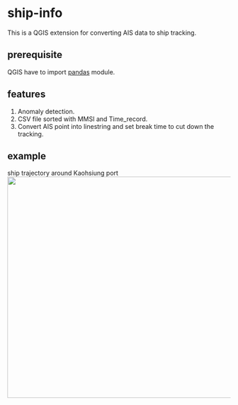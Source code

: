 # ship-info
This is a QGIS extension for converting AIS data to ship tracking.

## prerequisite
QGIS have to import [pandas](https://pandas.pydata.org/) module.

## features
1. Anomaly detection.
2. CSV file sorted with MMSI and Time_record.
3. Convert AIS point into linestring and set break time to cut down the tracking.

## example
ship trajectory around Kaohsiung port
<img src="https://imgur.com/qDvvcBp.png" width="700" height="500">
